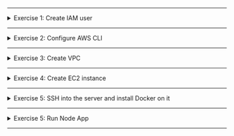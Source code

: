 </details>

******

<details>
<summary>Exercise 1: Create IAM user </summary>
 <br />

**permissions needed for the AWS user**
- Create VPC and Subnet
- Create EC2 instance 
- Create Security Group for EC2

**Create new user and a group**

```sh
# Check that you have configured AWS admin user locally
aws configure list
cat ~/.aws/credentials

# Create a new IAM user "your name" with UI and CLI access
aws iam create-user --user-name nana

# Create a group "devops"
aws iam create-group --group-name devops

# Add your user to "devops" group
aws iam add-user-to-group --user-name nana --group-name devops

# Verify that devops group contains your user
aws iam get-group --group-name devops

````

**Give user UI and CLI access**

```sh
# Generate user keys for CLI access & save key.txt file in safe location
aws iam create-access-key -user-name nana > key.txt

# Generate user login credentials for UI & save password in safe location
aws iam create-login-profile --user-name nana --password MyTestPassword123

# Give user permission to change password
aws iam list-policies | grep ChangePassword
aws iam attach-user-policy --user-name devops --policy-arn "arn:aws:iam::aws:policy/IAMUserChangePassword"

```

**Assign permissions to the user through group**

```sh
# Check which policies are available for managing EC2 & VPC services, including subnet and security groups
aws iam list-policies | grep EC2FullAccess
aws iam list-policies | grep VPCFullAccess

# Give devops group needed permissions
aws iam attach-group-policy --group-name devops --policy-arn "arn:aws:iam::aws:policy/AmazonEC2FullAccess"
aws iam attach-group-policy --group-name devops --policy-arn "arn:aws:iam::aws:policy/AmazonVPCFullAccess"

# Check policies for group
aws iam list-attached-group-policies --group-name devops

```


</details>

******

<details>
<summary>Exercise 2: Configure AWS CLI </summary>
 <br />

**steps**

```sh
# Save your current admin user keys from ~/.aws/credentials in a safe location

# Set credentials for the new user in AWS CLI from key.txt file
$ aws configure
AWS Access Key ID [****]: new-access-key-id
AWS Secret Access Key [****]: new-secret-access-key
Default region name [us-west-1]: new-region
Default output format [None]:

# You can try to validate that ~/.aws/credentials contains the keys of the new user 

```

</details>

******

<details>
<summary>Exercise 3: Create VPC </summary>
 <br />

You can refer to this official document for the latest implementation of the aws cli commands, in case something has changed:
https://docs.aws.amazon.com/vpc/latest/userguide/vpc-subnets-commands-example.html

**Create VPC with 1 Subnet**
```sh

# Create VPC and return VPC id
aws ec2 create-vpc --cidr-block 10.0.0.0/16 --query Vpc.VpcId --output text

# Create subnet in the VPC
aws ec2 create-subnet --vpc-id vpc-id --cidr-block 10.0.1.0/24

```

**Make our subnet public by attaching it internet gateway**
```sh
# Create internet gateway & return the gateway id
aws ec2 create-internet-gateway --query InternetGateway.InternetGatewayId --output text

# Attach internet gateway to our VPC
aws ec2 attach-internet-gateway --vpc-id vpc-id --internet-gateway-id igw-id

# Create a custom Route table for our VPC & return route table ID
aws ec2 create-route-table --vpc-id vpc-id --query RouteTable.RouteTableId --output text

# Create Route rule for handling all traffic between internet & VPC
aws ec2 create-route --route-table-id rtb-id --destination-cidr-block 0.0.0.0/0 --gateway-id igw-id

# Valide your custom route table has correct configuraton, 1 local and 1 interent gateway routes
aws ec2 describe-route-tables --route-table-id rtb-id

# Associate subnet with the route table to allow internet traffic in the subnet as well
aws ec2 associate-route-table  --subnet-id subnet-id --route-table-id rtb-id

```

**Create security group in the VPC to allow access on port 22**
```sh
# Create security group - this will print security group id as output
aws ec2 create-security-group --group-name SSHAccess --description "Security group for SSH access" --vpc-id vpc-id

# Add incoming access on port 22 from all sources to security group
aws ec2 authorize-security-group-ingress --group-id sg-id --protocol tcp --port 22 --cidr 0.0.0.0/0
# You can also specify your IP address CIDR block instead of 0.0.0.0/0 for more security

```
</details>

******

<details>
<summary>Exercise 4: Create EC2 instance </summary>
 <br />

**Create EC2 instance into our subnet**
```sh
# Create key pair, save it locally in pem file and set stricter permission on it for later use
aws ec2 create-key-pair --key-name WebServerKeyPair --query "KeyMaterial" --output text > WebServerKeyPair.pem
chmod 400 MyKeyPair.pem

# Create 1 EC2 instance with the above key, in our subnet and using security group we created
aws ec2 run-instances --image-id ami-a4827dc9 --count 1 --instance-type t2.micro --key-name WebServerKeyPair --security-group-ids sg-id --subnet-id subnet-id

# Validate that EC2 instance is in a running state, and get its public ip address to connect via ssh
aws ec2 describe-instances --instance-id i-0146854b7443af453 --query "Reservations[*].Instances[*].{State:State.Name,Address:PublicIpAddress}"

```

</details>

******

<details>
<summary>Exercise 5: SSH into the server and install Docker on it </summary>
 <br />

**steps:**
```sh
# ssh into EC2 instance using th epublic IP address we got earlier
# Note: EC2 must be in a running state & relative path to WebServerKeyPair.pem must be correct
ssh -i "WebServerKeyPair.pem" ec2-user@public-ip-address

# Install Docker, start docker service and allow ec2-user to run docker commands without sudo by adding it to docker group
sudo yum update -y && sudo yum install -y docker
sudo systemctl start docker 
sudo usermod -aG docker ec2-user

```

</details>

******

<details>
<summary>Exercise 5: Run Node App </summary>
 <br />

**steps:**
```sh
# ssh into droplet
ssh -i ~/id_rsa root@{server-ip-address}

# unpack the node-project file
tar zxvf bootcamp-node-project-1.0.0.tgz

# change into unpacked directory called "package"
cd package

# install dependencies
npm install

# run the application
node server.js

```

</details>

******
